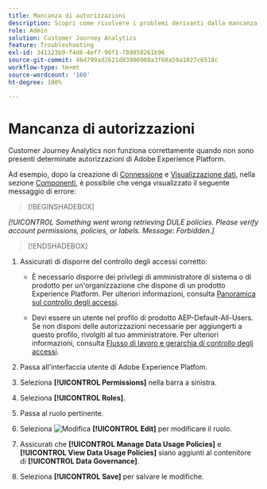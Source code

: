 ```yaml
---
title: Mancanza di autorizzazioni
description: Scopri come risolvere i problemi derivanti dalla mancanza di autorizzazioni
role: Admin
solution: Customer Journey Analytics
feature: Troubleshooting
exl-id: 341123b9-f4d6-4ef7-96f1-789850261b96
source-git-commit: 46d799ad2621d83906908a3f60a59a1027c6518c
workflow-type: tm+mt
source-wordcount: '160'
ht-degree: 100%

---
```


# Mancanza di autorizzazioni

Customer Journey Analytics non funziona correttamente quando non sono presenti determinate autorizzazioni di Adobe Experience Platform.

Ad esempio, dopo la creazione di [Connessione](../connections/overview.md) e [Visualizzazione dati](../data-views/data-views.md), nella sezione [Componenti](/help/data-views/create-dataview.md#components), è possibile che venga visualizzato il seguente messaggio di errore:


>[!BEGINSHADEBOX]

*[!UICONTROL Something went wrong retrieving DULE policies. Please verify account permissions, policies, or labels. Message: Forbidden.]*

>[!ENDSHADEBOX]


1. Assicurati di disporre del controllo degli accessi corretto:

   * È necessario disporre dei privilegi di amministratore di sistema o di prodotto per un&#39;organizzazione che dispone di un prodotto Experience Platform. Per ulteriori informazioni, consulta [Panoramica sul controllo degli accessi](https://experienceleague.adobe.com/docs/experience-platform/access-control/home.html?lang=it#platform-permissions).

   * Devi essere un utente nel profilo di prodotto AEP-Default-All-Users. Se non disponi delle autorizzazioni necessarie per aggiungerti a questo profilo, rivolgiti al tuo amministratore. Per ulteriori informazioni, consulta [Flusso di lavoro e gerarchia di controllo degli accessi](https://experienceleague.adobe.com/docs/experience-platform/access-control/home.html?lang=it#access-control-hierarchy-and-workflow).


1. Passa all&#39;interfaccia utente di Adobe Experience Platfom.

1. Seleziona **[!UICONTROL Permissions]** nella barra a sinistra.

1. Seleziona **[!UICONTROL Roles]**.

1. Passa al ruolo pertinente.

1. Seleziona ![Modifica](https://spectrum.adobe.com/static/icons/workflow_18/Smock_Edit_18_N.svg) **[!UICONTROL Edit]** per modificare il ruolo.

1. Assicurati che **[!UICONTROL Manage Data Usage Policies]** e **[!UICONTROL View Data Usage Policies]** siano aggiunti al contenitore di **[!UICONTROL Data Governance]**.

1. Seleziona **[!UICONTROL Save]** per salvare le modifiche.
